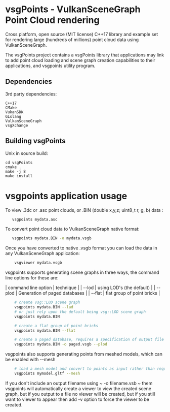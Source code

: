 # vsgPoints - VulkanSceneGraph Point Cloud rendering

Cross platform, open source (MIT license) C++17 library and example set for rendering large (hundreds of millions) point cloud data using VulkanSceneGraph.

The vsgPoints project contains a vsgPoints library that applications may link to add point cloud loading and scene graph creation capabilities to their applications, and vsgpoints utility program.

## Dependencies

3rd party dependencies:

    C++17
    CMake
    VukanSDK
    GLslang
    VulkanSceneGraph
    vsgXchange

## Building vsgPoints

Unix in source build:

    cd vsgPoints
    cmake .
    make -j 8
    make install

# vsgpoints application usage

To view .3dc or .asc point clouds, or .BIN (double x,y,z; uint8_t r, g, b) data :

~~~ sh
   vsgpoints mydata.asc
~~~~

To convert point cloud data to VulkanSceneGraph native format:

~~~ sh
   vsgpoints mydata.BIN -o mydata.vsgb
~~~~

Once you have converted to native .vsgb format you can load the data in any VulkanSceneGraph application:

~~~ sh
    vsgviewer mydata.vsgb
~~~

vsgpoints supports generating scene graphs in three ways, the command line options for these are:

| command line option | technique |
| --lod | using LOD's (the default) |
| --plod | Generation of paged databases |
| --flat |  flat group of point bricks |

~~~ sh
    # create vsg::LOD scene graph
    vsgpoints mydata.BIN --lad
    # or just rely upon the default being vsg::LOD scene graph
    vsgpoints mydata.BIN

    # create a flat group of point bricks
    vsgpoints mydata.BIN --flat

    # create a paged database, requires a specification of output file
    vsgpoints mydata.BIN -o paged.vsgb --plod
~~~

vsgpoints also supports generating points from meshed models, which can be enabled with --mesh

~~~ sh
    # load a mesh model and convert to points as input rather than required loading of points data.
    vsgpoints mymodel.gltf --mesh
~~~

If you don't include an output filename using ~ -o filename.vsb ~ them vsgpoints will automatically create a viewer to view the created scene graph, but if you output to a file no viewer will be created, but if you still want to viewer to appear then add -v option to force the viewer to be created.
